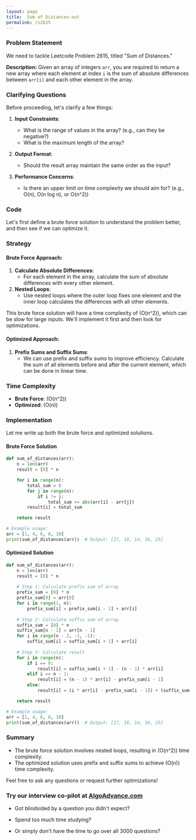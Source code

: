 ```yaml
---
layout: page
title:  Sum of Distances-out
permalink: /s2615
---
```


### Problem Statement

We need to tackle Leetcode Problem 2615, titled "Sum of Distances."

**Description:**
Given an array of integers `arr`, you are required to return a new array where each element at index `i` is the sum of absolute differences between `arr[i]` and each other element in the array.

### Clarifying Questions

Before proceeding, let's clarify a few things:
1. **Input Constraints**:
    - What is the range of values in the array? (e.g., can they be negative?)
    - What is the maximum length of the array?

2. **Output Format**:
    - Should the result array maintain the same order as the input?
    
3. **Performance Concerns**:
    - Is there an upper limit on time complexity we should aim for? (e.g., O(n), O(n log n), or O(n^2))

### Code

Let's first define a brute force solution to understand the problem better, and then see if we can optimize it.

### Strategy

#### Brute Force Approach:
1. **Calculate Absolute Differences**: 
    - For each element in the array, calculate the sum of absolute differences with every other element.
2. **Nested Loops**:
    - Use nested loops where the outer loop fixes one element and the inner loop calculates the differences with all other elements.

This brute force solution will have a time complexity of \(O(n^2)\), which can be slow for large inputs. We'll implement it first and then look for optimizations.

#### Optimized Approach:
1. **Prefix Sums and Suffix Sums**: 
    - We can use prefix and suffix sums to improve efficiency. Calculate the sum of all elements before and after the current element, which can be done in linear time.

### Time Complexity

- **Brute Force**: \(O(n^2)\)
- **Optimized**: \(O(n)\)

### Implementation

Let me write up both the brute force and optimized solutions.

#### Brute Force Solution
```python
def sum_of_distances(arr):
    n = len(arr)
    result = [0] * n

    for i in range(n):
        total_sum = 0
        for j in range(n):
            if i != j:
                total_sum += abs(arr[i] - arr[j])
        result[i] = total_sum

    return result

# Example usage:
arr = [1, 4, 6, 8, 10]
print(sum_of_distances(arr))  # Output: [27, 18, 14, 16, 25]
```

#### Optimized Solution
```python
def sum_of_distances(arr):
    n = len(arr)
    result = [0] * n
    
    # Step 1: Calculate prefix sum of array
    prefix_sum = [0] * n
    prefix_sum[0] = arr[0]
    for i in range(1, n):
        prefix_sum[i] = prefix_sum[i - 1] + arr[i]
    
    # Step 2: Calculate suffix sum of array
    suffix_sum = [0] * n
    suffix_sum[n - 1] = arr[n - 1]
    for i in range(n - 2, -1, -1):
        suffix_sum[i] = suffix_sum[i + 1] + arr[i]
    
    # Step 3: Calculate result
    for i in range(n):
        if i == 0:
            result[i] = suffix_sum[i + 1] - (n - 1) * arr[i]
        elif i == n - 1:
            result[i] = (n - 1) * arr[i] - prefix_sum[i - 1]
        else:
            result[i] = (i * arr[i] - prefix_sum[i - 1]) + (suffix_sum[i + 1] - (n - i - 1) * arr[i])

    return result

# Example usage:
arr = [1, 4, 6, 8, 10]
print(sum_of_distances(arr))  # Output: [27, 18, 14, 16, 25]
```

### Summary
- The brute force solution involves nested loops, resulting in \(O(n^2)\) time complexity.
- The optimized solution uses prefix and suffix sums to achieve \(O(n)\) time complexity. 

Feel free to ask any questions or request further optimizations!


### Try our interview co-pilot at [AlgoAdvance.com](https://algoAdvance.com)

- Got blindsided by a question you didn't expect?

- Spend too much time studying?

- Or simply don't have the time to go over all 3000 questions?

